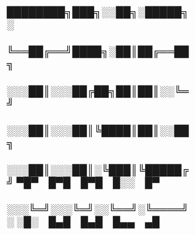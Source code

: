 # ████████╗███╗░░██╗░█████╗░
# ╚══██╔══╝████╗░██║██╔══██╗
# ░░░██║░░░██╔██╗██║██║░░╚═╝
# ░░░██║░░░██║╚████║██║░░██╗
# ░░░██║░░░██║░╚███║╚█████╔╝ ▀█▀ █▀█ █▀█ █░░ █▀
# ░░░╚═╝░░░╚═╝░░╚══╝░╚════╝░ ░█░ █▄█ █▄█ █▄▄ ▄█
